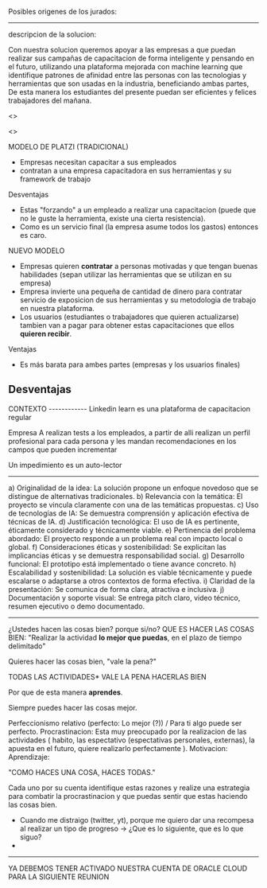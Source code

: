Posibles origenes de los jurados:

--------
descripcion de la solucion:

Con nuestra solucion queremos apoyar a las empresas a que puedan realizar sus campañas de capacitacion de forma inteligente y pensando en el futuro, utilizando una plataforma mejorada con machine learning que identifique patrones de afinidad entre las personas con las tecnologias y herramientas que son usadas en la industria, beneficiando ambas partes, De esta manera los estudiantes del presente puedan ser eficientes y felices trabajadores del mañana.

<>

<>

MODELO DE PLATZI (TRADICIONAL)

- Empresas necesitan capacitar a sus empleados
- contratan a una empresa capacitadora en sus herramientas y su framework de trabajo

Desventajas

- Estas "forzando" a un empleado a realizar una capacitacion (puede que no le guste la herramienta, existe una cierta resistencia).
- Como es un servicio final (la empresa asume todos los gastos) entonces es caro.

NUEVO MODELO

- Empresas quieren **contratar** a personas motivadas y que tengan buenas habilidades (sepan utilizar las herramientas que se utilizan en su empresa)
- Empresa invierte una pequeña de cantidad de dinero para contratar servicio de exposicion de sus herramientas y su metodologia de trabajo en nuestra plataforma.
- Los usuarios (estudiantes o trabajadores que quieren actualizarse) tambien van a pagar para obtener estas capacitaciones que ellos **quieren recibir**.

Ventajas
- Es más barata para ambes partes (empresas y los usuarios finales)

Desventajas
- 
<contexto>
CONTEXTO
------------
Linkedin learn es una plataforma de capacitacion regular

Empresa A realizan tests a los empleados, a partir de alli realizan un perfil profesional para cada persona y les mandan recomendaciones en los campos que pueden incrementar

Un impedimiento es un auto-lector
</contexto>

---------

a) Originalidad de la idea: La solución propone un enfoque novedoso que se
distingue de alternativas tradicionales.
b) Relevancia con la temática: El proyecto se vincula claramente con una de las
temáticas propuestas.
c) Uso de tecnologías de IA: Se demuestra comprensión y aplicación efectiva de
técnicas de IA.
d) Justificación tecnológica: El uso de IA es pertinente, éticamente considerado y técnicamente viable.
e) Pertinencia del problema abordado: El proyecto responde a un problema real
con impacto local o global.
f) Consideraciones éticas y sostenibilidad: Se explicitan las implicancias éticas y se demuestra responsabilidad social.
g) Desarrollo funcional: El prototipo está implementado o tiene avance concreto.
h) Escalabilidad y sostenibilidad: La solución es viable técnicamente y puede
escalarse o adaptarse a otros contextos de forma efectiva.
i) Claridad de la presentación: Se comunica de forma clara, atractiva e inclusiva.
j) Documentación y soporte visual: Se entrega pitch claro, video técnico, resumen
ejecutivo o demo documentado.



--------

¿Ustedes hacen las cosas bien? porque si/no?
QUE ES HACER LAS COSAS BIEN: "Realizar la actividad **lo mejor que puedas**, en el plazo de tiempo delimitado"

Quieres hacer las cosas bien, "vale la pena?"

TODAS LAS ACTIVIDADES* VALE LA PENA HACERLAS BIEN

Por que de esta manera **aprendes**.

Siempre puedes hacer las cosas mejor.

<concepto>
Perfeccionismo relativo (perfecto: Lo mejor (?)) / Para ti algo puede ser perfecto.
Procrastinacion: Esta muy preocupado por la realizacion de las actividades ( habito, las espectativo (espectativas personales, externas), la apuesta en el futuro, quiere realizarlo perfectamente ).
Motivacion: 
Aprendizaje:
</concepto>

"COMO HACES UNA COSA, HACES TODAS."

Cada uno por su cuenta identifique estas razones y realize una estrategia para combatir la procrastinacion y que puedas sentir que estas haciendo las cosas bien.

- Cuando me distraigo (twitter, yt), porque me quiero dar una recompesa al realizar un tipo de progreso -> ¿Que es lo siguiente, que es lo que siguo?
- 

--------

YA DEBEMOS TENER ACTIVADO NUESTRA CUENTA DE ORACLE CLOUD PARA LA SIGUIENTE REUNION
